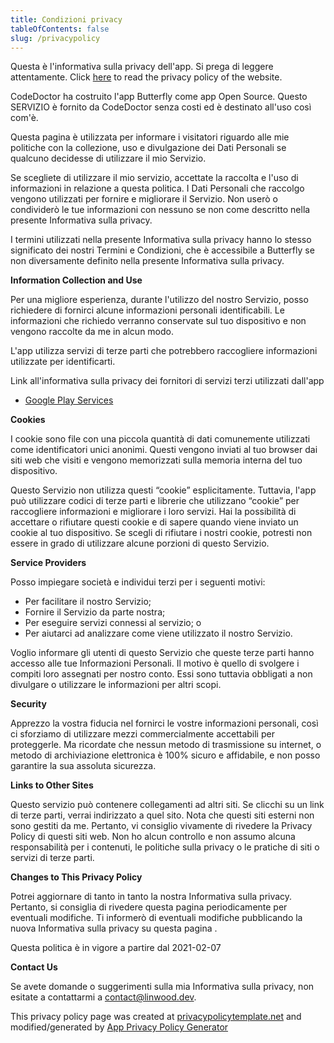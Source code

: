 ```yaml
---
title: Condizioni privacy
tableOfContents: false
slug: /privacypolicy
---
```


Questa è l'informativa sulla privacy dell'app. Si prega di leggere attentamente.
Click [here](https://go.linwood.dev/privacypolicy) to read the privacy policy of the website.

CodeDoctor ha costruito l'app Butterfly come app Open Source. Questo SERVIZIO è fornito da CodeDoctor senza costi ed è destinato all'uso così com'è.

Questa pagina è utilizzata per informare i visitatori riguardo alle mie politiche con la collezione, uso e divulgazione dei Dati Personali se qualcuno decidesse di utilizzare il mio Servizio.

Se scegliete di utilizzare il mio servizio, accettate la raccolta e l'uso di informazioni in relazione a questa politica. I Dati Personali che raccolgo vengono utilizzati per fornire e migliorare il Servizio. Non userò o condividerò le tue informazioni con nessuno se non come descritto nella presente Informativa sulla privacy.

I termini utilizzati nella presente Informativa sulla privacy hanno lo stesso significato dei nostri Termini e Condizioni, che è accessibile a Butterfly se non diversamente definito nella presente Informativa sulla privacy.

**Information Collection and Use**

Per una migliore esperienza, durante l'utilizzo del nostro Servizio, posso richiedere di fornirci alcune informazioni personali identificabili. Le informazioni che richiedo verranno conservate sul tuo dispositivo e
non vengono raccolte da me in alcun modo.

L'app utilizza servizi di terze parti che potrebbero raccogliere informazioni utilizzate per identificarti.

Link all'informativa sulla privacy dei fornitori di servizi terzi utilizzati dall'app

- [Google Play Services](https://www.google.com/policies/privacy/)

**Cookies**

I cookie sono file con una piccola quantità di dati comunemente utilizzati come identificatori unici anonimi. Questi vengono inviati al tuo browser dai siti web che visiti e vengono memorizzati sulla memoria interna
del tuo dispositivo.

Questo Servizio non utilizza questi “cookie” esplicitamente. Tuttavia, l'app può utilizzare codici di terze parti e librerie che utilizzano “cookie” per raccogliere informazioni e migliorare i loro servizi. Hai la possibilità
di accettare o rifiutare questi cookie e di sapere quando viene inviato un cookie al tuo dispositivo. Se scegli di rifiutare i nostri cookie, potresti non essere in grado di utilizzare alcune porzioni di questo Servizio.

**Service Providers**

Posso impiegare società e individui terzi per i seguenti motivi:

- Per facilitare il nostro Servizio;
- Fornire il Servizio da parte nostra;
- Per eseguire servizi connessi al servizio; o
- Per aiutarci ad analizzare come viene utilizzato il nostro Servizio.

Voglio informare gli utenti di questo Servizio che queste terze parti hanno accesso alle tue Informazioni Personali. Il motivo è quello di svolgere i compiti loro assegnati per nostro conto. Essi sono tuttavia obbligati
a non divulgare o utilizzare le informazioni per altri scopi.

**Security**

Apprezzo la vostra fiducia nel fornirci le vostre informazioni personali, così ci sforziamo di utilizzare mezzi commercialmente accettabili per proteggerle. Ma ricordate che nessun metodo di trasmissione su internet,
o metodo di archiviazione elettronica è 100% sicuro e affidabile, e non posso garantire la sua assoluta sicurezza.

**Links to Other Sites**

Questo servizio può contenere collegamenti ad altri siti. Se clicchi su un link di terze parti, verrai indirizzato a quel sito. Nota che questi siti esterni non sono gestiti da me. Pertanto, vi consiglio vivamente
di rivedere la Privacy Policy di questi siti web. Non ho alcun controllo e non assumo alcuna responsabilità per i contenuti, le politiche sulla privacy o le pratiche di siti o servizi di terze parti.

**Changes to This Privacy Policy**

Potrei aggiornare di tanto in tanto la nostra Informativa sulla privacy. Pertanto, si consiglia di rivedere questa pagina periodicamente per eventuali modifiche. Ti informerò di eventuali modifiche pubblicando la nuova Informativa sulla privacy su questa pagina
.

Questa politica è in vigore a partire dal 2021-02-07

**Contact Us**

Se avete domande o suggerimenti sulla mia Informativa sulla privacy, non esitate a contattarmi a contact@linwood.dev.

This privacy policy page was created at [privacypolicytemplate.net](https://privacypolicytemplate.net) and modified/generated
by [App Privacy Policy Generator](https://app-privacy-policy-generator.nisrulz.com/)
